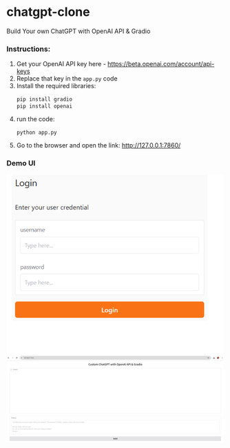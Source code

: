 # chatgpt-clone
Build Your own ChatGPT with OpenAI API &amp; Gradio

### Instructions:
1. Get your OpenAI API key here - https://beta.openai.com/account/api-keys
2. Replace that key in the `app.py` code 
3. Install the required libraries:
   ```
   pip install gradio
   pip install openai
   ```
4. run  the code:
   ```
   python app.py
   ```
6. Go to the browser and open the link: http://127.0.0.1:7860/

### Demo UI
![UI_view2](https://github.com/Nasima-Islam-Bithi/ChatGPT_Clone/blob/main/UI_view2.png)
![UI_view1](https://github.com/Nasima-Islam-Bithi/ChatGPT_Clone/blob/main/UI_view1.png)



